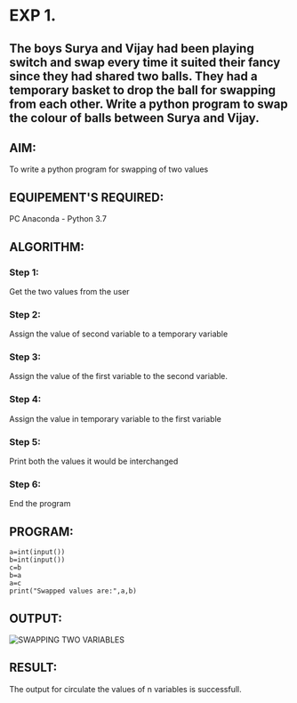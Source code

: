 # EXP 1. 
## The boys Surya and Vijay had been playing switch and swap every time it suited their fancy since they had shared two balls. They had a temporary basket to drop the ball for swapping from each other. Write a python program to swap the colour of balls between Surya and Vijay.

## AIM:
To write a python program for swapping of two values
## EQUIPEMENT'S REQUIRED: 
PC
Anaconda - Python 3.7
## ALGORITHM: 
### Step 1:
Get the two values from the user
### Step 2: 
Assign the value of second variable to a temporary variable 
### Step 3: 
Assign the value of the first variable to the second variable.
### Step 4:  
Assign the value in temporary variable to the first variable
### Step 5: 
Print both the values it would be interchanged
### Step 6: 
End the program
## PROGRAM:
```
a=int(input())
b=int(input())
c=b
b=a
a=c
print("Swapped values are:",a,b)
```
## OUTPUT:
![SWAPPING TWO VARIABLES](https://github.com/SVENGADAKRISHNAN/PYTHON-PROGRAMMING/assets/147473084/03e40e8d-cb16-4983-94f5-f3895f9c42d7)


## RESULT:
The output for circulate the values of n variables is successfull.
